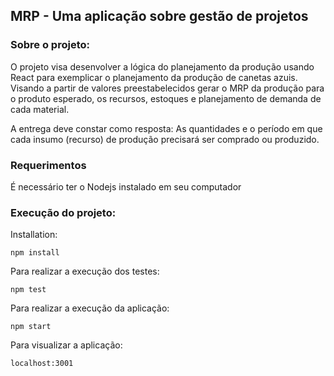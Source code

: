 ## MRP - Uma aplicação sobre gestão de projetos

### Sobre o projeto:

O projeto visa desenvolver a lógica do planejamento da produção usando React para exemplicar o planejamento da produção de canetas azuis. Visando a partir de valores preestabelecidos gerar o MRP da produção para o produto esperado, os recursos, estoques e planejamento de demanda de cada material.

A entrega deve constar como resposta: As quantidades e o período em que cada insumo (recurso) de produção precisará ser comprado ou produzido.

### Requerimentos

É necessário ter o Nodejs instalado em seu computador

### Execução do projeto:

Installation:

`npm install`  

Para realizar a execução dos testes:

`npm test`  

Para realizar a execução da aplicação:

`npm start`  

Para visualizar a aplicação:

`localhost:3001`  
